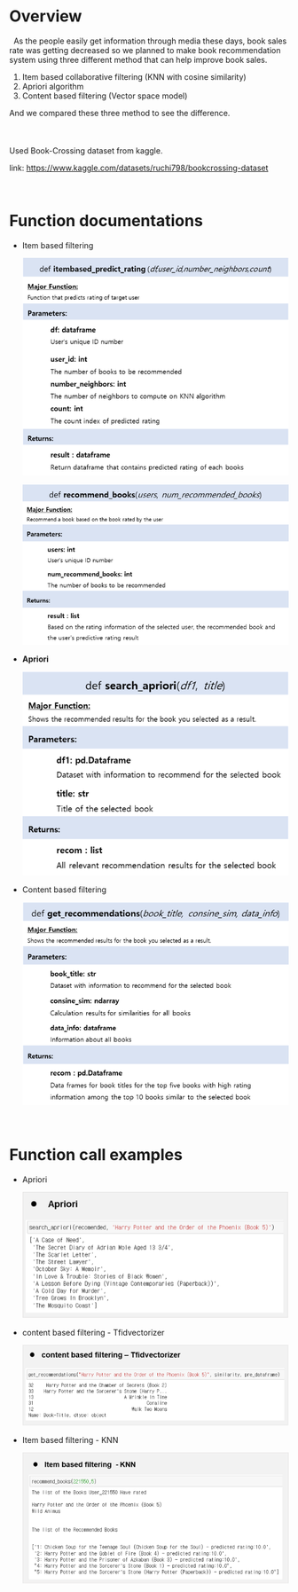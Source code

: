 # Overview

 &nbsp; As the people easily get information through media these days, book sales rate was getting decreased so we planned to make book recommendation system using three different method that can help improve book sales.


1. Item based collaborative filtering (KNN with cosine similarity)
2. Apriori algorithm
3. Content based filtering (Vector space model)

And we compared these three method to see the difference.
<br/><br/><br/><br/>
Used Book-Crossing dataset from kaggle.



link: https://www.kaggle.com/datasets/ruchi798/bookcrossing-dataset

<br/>

# Function documentations

- Item based filtering
    
    ![Untitled_0](README_image/Untitled_0.png)
    
    ![Untitled_1](README_image/Untitled_1.png)
    
- **Apriori**
    
    ![Untitled_2](README_image/Untitled_2.png)
    
- Content based filtering
    
    ![Untitled_3](README_image/Untitled_3.png)
    
<br/>

# Function call examples


- Apriori 
    
    ![Untitled_4](README_image/Untitled_4.png)
    
- content based filtering - Tfidvectorizer
    
    ![Untitled_5](README_image/Untitled_5.png)
    
- Item based filtering - KNN
    
    ![Untitled_6](README_image/Untitled_6.png)
    
